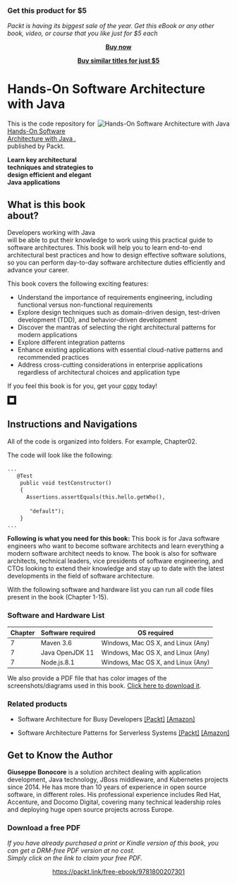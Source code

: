 
### Get this product for $5

<i>Packt is having its biggest sale of the year. Get this eBook or any other book, video, or course that you like just for $5 each</i>


<b><p align='center'>[Buy now](https://packt.link/9781800207301)</p></b>


<b><p align='center'>[Buy similar titles for just $5](https://subscription.packtpub.com/search)</p></b>


# Hands-On Software Architecture with Java 

<a href="https://www.packtpub.com/product/hands-on-software-architecture-with-java/9781800207301?utm_source=github&utm_medium=repository&utm_campaign="><img src="https://static.packt-cdn.com/products/9781800207301/cover/smaller" alt="Hands-On Software Architecture with Java " height="256px" align="right"></a>

This is the code repository for [Hands-On Software Architecture with Java ](https://www.packtpub.com/product/hands-on-software-architecture-with-java/9781800207301?utm_source=github&utm_medium=repository&utm_campaign=), published by Packt.

**Learn key architectural techniques and strategies to design efficient and elegant Java applications**

## What is this book about?
Developers working with Java will be able to put their knowledge to work using this practical guide to software architectures. This book will help you to learn end-to-end architectural best practices and how to design effective software solutions, so you can perform day-to-day software architecture duties efficiently and advance your career.

This book covers the following exciting features:
* Understand the importance of requirements engineering, including functional versus non-functional requirements
* Explore design techniques such as domain-driven design, test-driven development (TDD), and behavior-driven development
* Discover the mantras of selecting the right architectural patterns for modern applications
* Explore different integration patterns
* Enhance existing applications with essential cloud-native patterns and recommended practices
* Address cross-cutting considerations in enterprise applications regardless of architectural choices and application type



If you feel this book is for you, get your [copy](https://www.amazon.com/dp/1800207301) today!

<a href="https://www.packtpub.com/?utm_source=github&utm_medium=banner&utm_campaign=GitHubBanner"><img src="https://raw.githubusercontent.com/PacktPublishing/GitHub/master/GitHub.png" 
alt="https://www.packtpub.com/" border="5" /></a>

## Instructions and Navigations
All of the code is organized into folders. For example, Chapter02.

The code will look like the following:
```
... 
   @Test 
    public void testConstructor()    
    {      
      Assertions.assertEquals(this.hello.getWho(),
	  
       "default");    
    }
...
```

**Following is what you need for this book:**
This book is for Java software engineers who want to become software architects and learn everything a modern software architect needs to know. The book is also for software architects, technical leaders, vice presidents of software engineering, and CTOs looking to extend their knowledge and stay up to date with the latest developments in the field of software architecture.

With the following software and hardware list you can run all code files present in the book (Chapter 1-15).
### Software and Hardware List
| Chapter | Software required | OS required |
| -------- | ------------------------------------ | ----------------------------------- |
| 7 | Maven 3.6 | Windows, Mac OS X, and Linux (Any) |
| 7 | Java OpenJDK 11 | Windows, Mac OS X, and Linux (Any) |
| 7 | Node.js.8.1 | Windows, Mac OS X, and Linux (Any) |

We also provide a PDF file that has color images of the screenshots/diagrams used in this book. [Click here to download it](https://static.packt-cdn.com/downloads/9781800207301_ColorImages.pdf).

### Related products
* Software Architecture for Busy Developers  [[Packt]](https://www.packtpub.com/product/software-architecture-for-busy-developers/9781801071598?utm_source=github&utm_medium=repository&utm_campaign=) [[Amazon]](https://www.amazon.com/dp/1801071594)

* Software Architecture Patterns for Serverless Systems [[Packt]](https://www.packtpub.com/product/software-architecture-patterns-for-serverless-systems/9781800207035) [[Amazon]](https://www.amazon.com/dp/1800207034)



## Get to Know the Author
**Giuseppe Bonocore**
is a solution architect dealing with application development, Java technology, JBoss middleware, and Kubernetes projects since 2014. He has more than 10 years of experience in open source software, in different roles. His professional experience includes Red Hat, Accenture, and Docomo Digital, covering many technical leadership roles and deploying huge open source projects across Europe.





### Download a free PDF

 <i>If you have already purchased a print or Kindle version of this book, you can get a DRM-free PDF version at no cost.<br>Simply click on the link to claim your free PDF.</i>
<p align="center"> <a href="https://packt.link/free-ebook/9781800207301">https://packt.link/free-ebook/9781800207301 </a> </p>